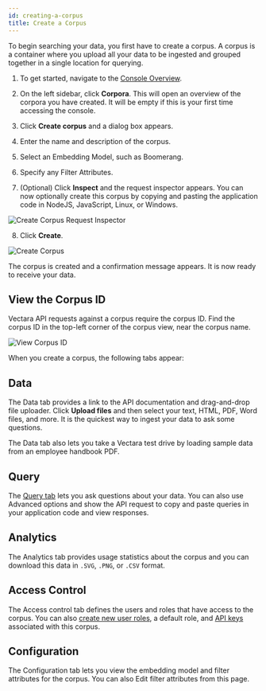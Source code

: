 ```yaml
---
id: creating-a-corpus
title: Create a Corpus
---
```


To begin searching your data, you first have to create a corpus. A corpus 
is a container where you upload all your data to be ingested and grouped 
together in a single location for querying.

1. To get started, navigate to the [Console Overview](https://console.vectara.com/overview).

2. On the left sidebar, click **Corpora**. This 
   will open an overview of the corpora you have created. It will be empty 
   if this is your first time accessing the console.

3. Click **Create corpus** and a dialog box appears.
4. Enter the name and description of the corpus.
5. Select an Embedding Model, such as Boomerang.
6. Specify any Filter Attributes.
7. (Optional) Click **Inspect** and the request inspector appears. You can now 
   optionally create this corpus by copying and pasting the application code 
   in NodeJS, JavaScript, Linux, or Windows.

  ![Create Corpus Request Inspector](/img/create_corpus_request_inspector.png)

8. Click **Create**.

  ![Create Corpus](/img/create_corpus.png)

The corpus is created and a confirmation message appears. It is now ready to 
receive your data.

## View the Corpus ID

Vectara API requests against a corpus require the corpus ID. Find the corpus 
ID in the top-left corner of the corpus view, near the corpus name.

![View Corpus ID](/img/view_corpus_id.png)

When you create a corpus, the following tabs appear:

## Data

The Data tab provides a link to the API documentation and drag-and-drop file 
uploader. Click **Upload files** and then select your text, HTML, PDF, Word 
files, and more. It is the quickest way to ingest your data to ask some 
questions.

The Data tab also lets you take a Vectara test drive by loading sample 
data from an employee handbook PDF. 

## Query

The [Query tab](/docs/1.0/console-ui/corpus-query-configuration) lets you ask questions about your data. You can also use 
Advanced options and show the API request to copy and paste queries in your 
application code and view responses.

## Analytics

The Analytics tab provides usage statistics about the corpus and you can 
download this data in `.SVG`, `.PNG`, or `.CSV` format.

## Access Control

The Access control tab defines the users and roles that have access to the 
corpus. You can also [create new user roles](/docs/1.0/learn/authentication/role-based-access-control), 
a default role, and [API keys](/docs/1.0/console-ui/api-access-overview) associated with this corpus.

## Configuration

The Configuration tab lets you view the embedding model and filter attributes 
for the corpus. You can also Edit filter attributes from this page.
